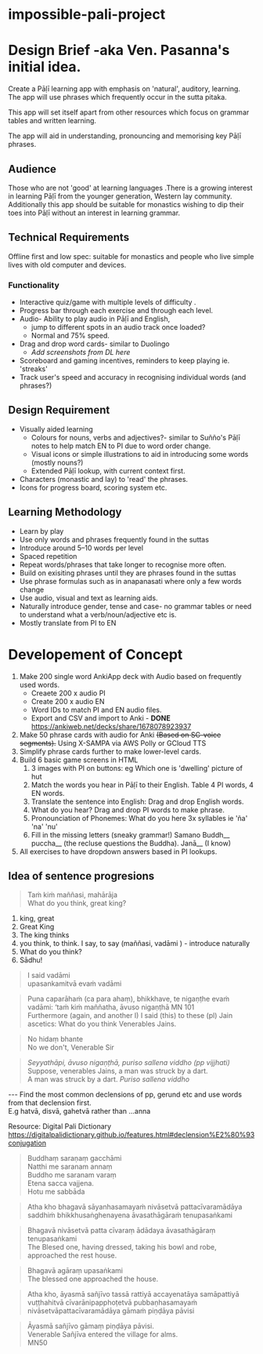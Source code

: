 # impossible-pali-project

# Design Brief -aka Ven. Pasanna's initial idea. #

Create a Pāḷī learning app with emphasis on 'natural', auditory, learning.  
The app will  use phrases which frequently occur in the sutta pitaka.

This app will set itself apart from other resources which focus on grammar tables and written learning.

The app will aid in understanding, pronouncing and memorising key Pāḷī phrases.

## Audience ##
Those who are not 'good' at learning languages .There is a growing interest in learning Pāḷī from the younger generation, Western lay community. Additionally this app should be suitable for monastics wishing to dip their toes into Pāḷī without an interest in learning grammar.

## Technical Requirements ##
Offline first and low spec: suitable for monastics and people who live simple lives with old computer and devices. 

### Functionality ###
- Interactive quiz/game with multiple levels of difficulty .
- Progress bar through each exercise and through each level.
- Audio- Ability to play audio in Pāḷī and English, 
	- jump to different spots in an audio track once loaded?
	- Normal and 75% speed.
- Drag and drop word cards- similar to Duolingo
	- *Add screenshots from DL here*
- Scoreboard and gaming incentives, reminders to keep playing ie. 'streaks'
- Track user's speed and accuracy in recognising individual words (and phrases?)

## Design Requirement ##
- Visually aided learning 
	- Colours for nouns, verbs and adjectives?- similar to Suñño's Pāḷī notes to help match EN to PI due to word order change.
	- Visual icons or simple illustrations to aid in introducing some words (mostly nouns?)
	- Extended Pāḷī lookup, with current context first. 
- Characters (monastic and lay) to 'read' the phrases.
- Icons for progress board, scoring system etc.

## Learning Methodology ##
- Learn by play
- Use only words and phrases frequently found in the suttas
- Introduce around 5–10 words per level 
- Spaced repetition
- Repeat words/phrases that take longer to recognise more often.
- Build on exisiting phrases until they are phrases found in the suttas
- Use phrase formulas such as in anapanasati where only a few words change
- Use audio, visual and text as learning aids.
- Naturally introduce gender, tense and case- no grammar tables or need to understand what a verb/noun/adjective etc is.
- Mostly translate from PI to EN

# Developement of Concept #
1. Make 200 single word AnkiApp deck with Audio based on frequently used words.
	- Creaete 200 x audio PI
	- Create 200 x audio EN
	- Word IDs to match PI and EN audio files.
	- Export and CSV and import to Anki - **DONE** https://ankiweb.net/decks/share/1678078923937
2. Make 50 phrase cards with audio for Anki ~~(Based on SC-voice segments).~~ Using X-SAMPA via AWS Polly or GCloud TTS
3. Simplify phrase cards  further to make  lower-level cards. 
4. Build 6 basic game screens in HTML
	1.  3 images with PI on buttons:  eg Which one is 'dwelling' picture of hut
	2. Match the words you hear in Pāḷī to their English. Table 4 PI words, 4 EN words.
	3. Translate the sentence into English: Drag and drop English words.
	4. What do you hear? Drag and drop PI words to make phrase.
	5. Pronounciation of Phonemes: What do you here 3x syllables ie 'ña' 'na' 'nu'
	6. Fill in the missing letters (sneaky grammar!) Samano Buddh__ puccha__ (the recluse questions the Buddha). Janā__ (I know)
7. All exercises to have dropdown answers based in PI lookups.

## Idea of sentence progresions ##

> Taṁ kiṁ maññasi, mahārāja  
> What do you think, great king?

1. king, great
2. Great King
3. The king thinks
4. you think, to think. I say, to say (maññasi, vadāmi ) - introduce naturally
5. What do you think?
6. Sādhu!

> I said  vadāmi  
> upasankamitvā evaṁ vadāmi

> Puna caparāhaṁ (ca para ahaṃ), bhikkhave, te nigaṇṭhe evaṁ vadāmi: ‘taṁ kiṁ maññatha, āvuso nigaṇṭhā MN 101  
> Furthermore (again, and another I) I said (this) to these (pl) Jain ascetics: What do you think Venerables Jains.

> No hidaṃ bhante  
> No we don't, Venerable Sir

> *Seyyathāpi, āvuso nigaṇṭhā, puriso sallena viddho (pp vijjhati)*  
> Suppose, venerables Jains, a man was struck by a dart.  
> A man was struck by a dart. *Puriso sallena viddho*

--- Find the most common declensions of pp, gerund etc and use words from that declension first.   
E.g hatvā, disvā,  gahetvā rather than ...anna   

Resource: Digital Pali Dictionary https://digitalpalidictionary.github.io/features.html#declension%E2%80%93conjugation

> Buddhaṃ saraṇaṃ gacchāmi  
> Natthi me saranam annaṃ  
> Buddho me saranam varaṃ  
> Etena sacca vajjena.  
> Hotu me sabbāda

> Atha kho bhagavā sāyanhasamayaṁ nivāsetvā pattacīvaramādāya saddhiṁ bhikkhusaṅghenayena āvasathāgāraṁ tenupasaṅkami

> Bhagavā nivāsetvā patta cīvaraṃ ādādaya āvasathāgāraṃ tenupasaṅkami  
> The Blesed one, having dressed, taking his bowl and robe, approached the rest house.

> Bhagavā agāraṃ upasaṅkami  
> The blessed one approached the house.

> Atha kho, āyasmā sañjīvo tassā rattiyā accayenatāya samāpattiyā vuṭṭhahitvā cīvarānipapphoṭetvā pubbaṇhasamayaṁ nivāsetvāpattacīvaramādāya gāmaṁ piṇḍāya pāvisi

> Āyasmā sañjīvo gāmaṃ piṇḍāya pāvisi.  
> Venerable Sañjīva entered the village for alms.  
MN50
